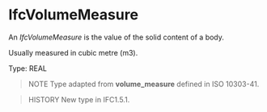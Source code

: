 # IfcVolumeMeasure

An _IfcVolumeMeasure_ is the value of the solid content of a body.<!-- end of definition -->

Usually measured in cubic metre (m3).

Type: REAL

> NOTE Type adapted from **volume_measure** defined in ISO 10303-41.

> HISTORY New type in IFC1.5.1.
